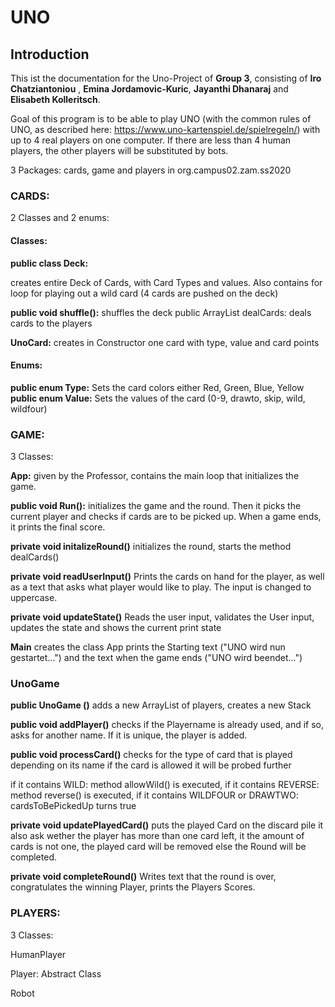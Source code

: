 # UNO

## Introduction

This ist the documentation for the Uno-Project of **Group 3**, consisting of **Iro Chatziantoniou** , **Emina Jordamovic-Kuric**, **Jayanthi Dhanaraj** and **Elisabeth Kolleritsch**.

Goal of this program is to be able to play UNO (with the common rules of UNO, as described here: https://www.uno-kartenspiel.de/spielregeln/) with up to 4 real players on one computer. If there are less than 4 human players, the other players will be substituted by bots.

3 Packages: cards, game and players in org.campus02.zam.ss2020

### CARDS:

2 Classes and 2 enums:

#### Classes:

**public class Deck:** 

creates entire Deck of Cards, with Card Types and values.
Also contains for loop for playing out a wild card (4 cards are pushed 	on the deck)

**public void shuffle():** 
shuffles the deck
public ArrayList dealCards: deals cards to the players


**UnoCard:** 
creates in Constructor one card with type, value and card points


#### Enums:

**public enum Type:** Sets the card colors either Red, Green, Blue, Yellow
**public enum Value:** Sets the values of the card (0-9, drawto, skip, wild, wildfour)


### GAME:

3 Classes:

**App:** given by the Professor, contains the main loop that initializes the game.
	
**public void Run():**
initializes the game and the round. Then it picks the current player and checks if 	cards are to be picked up. When a game ends, it prints the final score.

**private void initalizeRound()**
initializes the round, starts the method dealCards()


**private void readUserInput()**
Prints the cards on hand for the player, as well as a text that asks what player 	would like to play. The input is changed to uppercase.

**private void updateState()**
Reads the user input, validates the User input, updates the state and shows the 	current print state


**Main**
creates the class App
prints the Starting text ("UNO wird nun gestartet...") and the text when the game 	ends ("UNO wird beendet...")



### UnoGame

**public UnoGame ()**
adds a new ArrayList of players, creates a new Stack

**public void addPlayer()**
checks if the Playername is already used, and if so, asks for another name. If it 	is unique, the player is added.


**public void processCard()**
checks for the type of card that is played depending on its name
if the card is allowed it will be probed further 

if it contains WILD: method allowWild() is executed,
if it contains REVERSE: method reverse() is executed,
if it contains WILDFOUR or DRAWTWO: cardsToBePickedUp turns true

**private void updatePlayedCard()**
puts the played Card on the discard pile
it also ask wether the player has more than one card left,
it the amount of cards is not one, the played card will be removed
else the Round will be completed.


**private void completeRound()**
Writes text that the round is over, congratulates the winning Player, 
prints the Players Scores.




### PLAYERS:

3 Classes:

HumanPlayer

Player: Abstract Class

Robot

